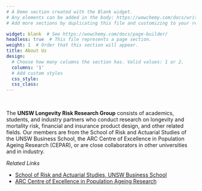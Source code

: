 ```yaml
---
# A Demo section created with the Blank widget.
# Any elements can be added in the body: https://wowchemy.com/docs/writing-markdown-latex/
# Add more sections by duplicating this file and customizing to your requirements.

widget: blank  # See https://wowchemy.com/docs/page-builder/
headless: true  # This file represents a page section.
weight: 1  # Order that this section will appear.
title: About Us
design:
  # Choose how many columns the section has. Valid values: 1 or 2.
  columns: '1'
  # Add custom styles
  css_style:
  css_class:
---
```


<br>

The **UNSW Longevity Risk Research Group** consists of academics, students, and industry partners who conduct research on longevity and mortality risk, financial and insurance product design, and other related fields. Our members are from the School of Risk and Actuarial Studies of the UNSW Business School, the ARC Centre of Excellence in Population Ageing Research (CEPAR), or are close collaborators in other universities and in industry.  

*Related Links*
- [School of Risk and Actuarial Studies, UNSW Business School](https://www.unsw.edu.au/business/our-schools/risk-actuarial)
- [ARC Centre of Excellence in Population Ageing Research](https://www.cepar.edu.au/)
